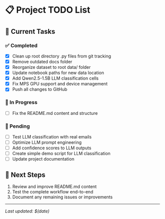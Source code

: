 # 📋 Project TODO List

## 🚀 Current Tasks

### ✅ Completed
- [x] Clean up root directory .py files from git tracking
- [x] Remove outdated docs folder
- [x] Reorganize dataset to root data/ folder
- [x] Update notebook paths for new data location
- [x] Add Qwen2.5-1.5B LLM classification cells
- [x] Fix MPS GPU support and device management
- [x] Push all changes to GitHub

### 🔄 In Progress
- [ ] Fix the README.md content and structure

### 📝 Pending
- [ ] Test LLM classification with real emails
- [ ] Optimize LLM prompt engineering
- [ ] Add confidence scores to LLM outputs
- [ ] Create simple demo script for LLM classification
- [ ] Update project documentation

## 🎯 Next Steps
1. Review and improve README.md content
2. Test the complete workflow end-to-end
3. Document any remaining issues or improvements

---
*Last updated: $(date)*
